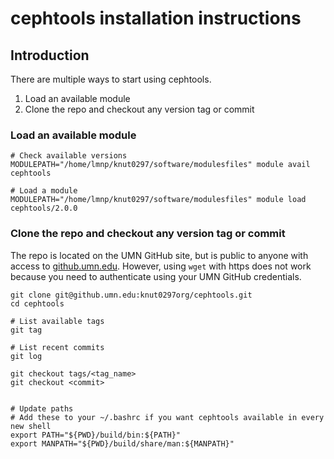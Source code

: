 # cephtools installation instructions

## Introduction

There are multiple ways to start using cephtools. 

1. Load an available module
1. Clone the repo and checkout any version tag or commit


### Load an available module

```
# Check available versions
MODULEPATH="/home/lmnp/knut0297/software/modulesfiles" module avail cephtools

# Load a module
MODULEPATH="/home/lmnp/knut0297/software/modulesfiles" module load cephtools/2.0.0
```



### Clone the repo and checkout any version tag or commit

The repo is located on the UMN GitHub site, but is public to anyone with access to [github.umn.edu](github.umn.edu). However, using `wget` with https does not work because you need to authenticate using your UMN GitHub credentials. 


```
git clone git@github.umn.edu:knut0297org/cephtools.git
cd cephtools

# List available tags
git tag

# List recent commits
git log

git checkout tags/<tag_name>
git checkout <commit>


# Update paths
# Add these to your ~/.bashrc if you want cephtools available in every new shell
export PATH="${PWD}/build/bin:${PATH}"
export MANPATH="${PWD}/build/share/man:${MANPATH}"
```


